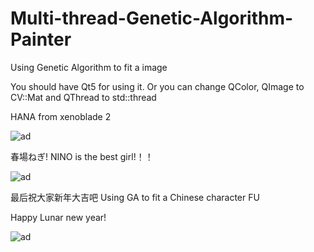 # Multi-thread-Genetic-Algorithm-Painter
Using Genetic Algorithm to fit a image

You should have Qt5 for using it.
Or 
you can change QColor, QImage to CV::Mat and QThread to std::thread

HANA from xenoblade 2

![ad](https://github.com/WailmerPail/Multi-thread-Genetic-Algorithm-Painter/blob/master/HANA_RESULT.png)


春場ねぎ! NINO is the best girl!！！

![ad](https://github.com/WailmerPail/Multi-thread-Genetic-Algorithm-Painter/blob/master/NINO_RESULT.png)


最后祝大家新年大吉吧
Using GA to fit a Chinese character FU

Happy Lunar new year! 

![ad](https://github.com/WailmerPail/Multi-thread-Genetic-Algorithm-Painter/blob/master/FU_RESULT.png)
